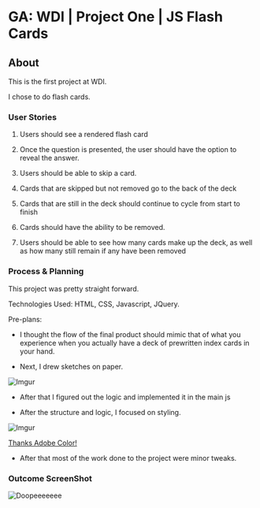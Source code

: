 # GA: WDI | Project One | JS Flash Cards

## About

This is the first project at WDI.

I chose to do flash cards.

### User Stories

1. Users should see a rendered flash card

2. Once the question is presented, the user should have the option to
reveal the answer.

3. Users should be able to skip a card.

4. Cards that are skipped but not removed go to the back of the deck

5. Cards that are still in the deck should continue to cycle from start to finish

6. Cards should have the ability to be removed.

7. Users should be able to see how many cards make up the deck, as well as how many still remain if any have been removed

### Process & Planning

This project was pretty straight forward.

Technologies Used: HTML, CSS, Javascript, JQuery.

Pre-plans:

- I thought the flow of the final product should mimic that of what you experience when you actually have a deck of prewritten index cards in your hand.

- Next, I drew sketches on paper.

![Imgur](http://i.imgur.com/qWIdjQi.jpg)

- After that I figured out the logic and implemented it in the main js

- After the structure and logic, I focused on styling.

![Imgur](http://i.imgur.com/Z2B8Le8.png)

[Thanks Adobe Color!](https://color.adobe.com/explore/most-popular/?time=all)

- After that most of the work done to the project were minor tweaks.

### Outcome ScreenShot

![Doopeeeeeee](http://i.imgur.com/szvAzyG.png)
